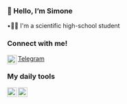  ### 👋 Hello, I’m Simone 
  
•🧑‍🎓  I'm a scientific high-school student

### Connect with me!

<img align="left" alt="codeSTACKr | Telegram" width="22px" src="https://upload.wikimedia.org/wikipedia/commons/thumb/8/82/Telegram_logo.svg/1024px-Telegram_logo.svg.png"/>[Telegram](https://www.t.me/si_gis)


### My daily tools 
<img align="left" alt="codeSTACKr | Intellij" width="22px" src="https://upload.wikimedia.org/wikipedia/commons/thumb/9/9c/IntelliJ_IDEA_Icon.svg/1024px-IntelliJ_IDEA_Icon.svg.png"/> <img align="left" alt="codeSTACKr | Neovim" width="22px" src="https://wiki.installgentoo.com/images/f/f9/Arch-linux-logo.png"/> 

<!---
SimoneGenovese1/SimoneGenovese1 is a ✨ special ✨ repository because its `README.md` (this file) appears on your GitHub profile.
You can click the Preview link to take a look at your changes.
--->
